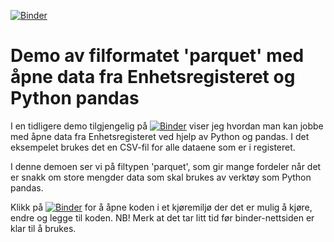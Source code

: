 [![Binder](https://mybinder.org/badge_logo.svg)](https://mybinder.org/v2/gh/sskagemo/parquet_demo/main?filepath=parquet_demo.ipynb)
# Demo av filformatet 'parquet' med åpne data fra Enhetsregisteret og Python pandas
I en tidligere demo tilgjengelig på [![Binder](https://mybinder.org/badge_logo.svg)](https://mybinder.org/v2/gh/sskagemo/br_opne_data_eksempler/main?filepath=last_ned_og_analyser_enhetsregisteret.ipynb) viser jeg hvordan man kan jobbe med åpne data fra Enhetsregisteret ved hjelp av Python og pandas. I det eksempelet brukes det en CSV-fil for alle dataene som er i registeret.

I denne demoen ser vi på filtypen 'parquet', som gir mange fordeler når det er snakk om store mengder data som skal brukes av verktøy som Python pandas.

Klikk på [![Binder](https://mybinder.org/badge_logo.svg)](https://mybinder.org/v2/gh/sskagemo/parquet_demo/main?filepath=parquet_demo.ipynb) for å åpne koden i et kjøremiljø der det er mulig å kjøre, endre og legge til koden. NB! Merk at det tar litt tid før binder-nettsiden er klar til å brukes.

